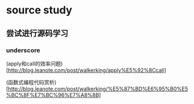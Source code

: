# source study

## 尝试进行源码学习

### underscore
(apply和call的效率问题)[http://blog.leanote.com/post/walkerking/apply%E5%92%8Ccall]

(函数式编程代码赏析)[http://blog.leanote.com/post/walkerking/%E5%87%BD%E6%95%B0%E5%BC%8F%E7%BC%96%E7%A8%8B]

